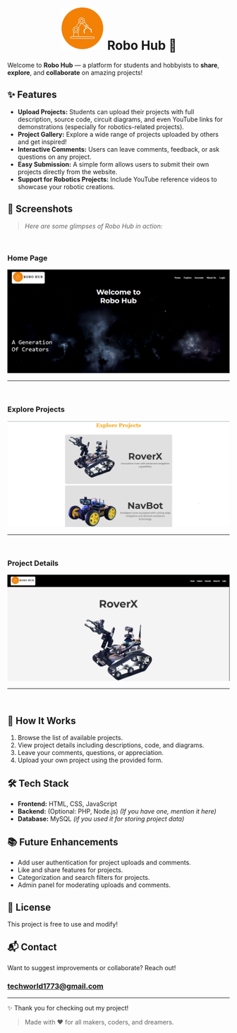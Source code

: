 <h1 align="center">
  <img src="images/Logo.png" width="100"/>
  Robo Hub 🚀
</h1>

Welcome to **Robo Hub** — a platform for students and hobbyists to **share**, **explore**, and **collaborate** on amazing projects!


## ✨ Features

- **Upload Projects:** Students can upload their projects with full description, source code, circuit diagrams, and even YouTube links for demonstrations (especially for robotics-related projects).
- **Project Gallery:** Explore a wide range of projects uploaded by others and get inspired!
- **Interactive Comments:** Users can leave comments, feedback, or ask questions on any project.
- **Easy Submission:** A simple form allows users to submit their own projects directly from the website.
- **Support for Robotics Projects:** Include YouTube reference videos to showcase your robotic creations.

## 📸 Screenshots

> _Here are some glimpses of Robo Hub in action:_
<br>

### Home Page
![Home Page](images/home.PNG)

---
<br>

### Explore Projects
![Explore Projects](images/explore.PNG)

---
<br>

### Project Details
![Project Details Page](images/explore2.PNG)

---
<br>

## 🚀 How It Works

1. Browse the list of available projects.
2. View project details including descriptions, code, and diagrams.
3. Leave your comments, questions, or appreciation.
4. Upload your own project using the provided form.

## 🛠️ Tech Stack

- **Frontend:** HTML, CSS, JavaScript
- **Backend:** (Optional: PHP, Node.js) *(If you have one, mention it here)*
- **Database:** MySQL *(if you used it for storing project data)*

## 📚 Future Enhancements

- Add user authentication for project uploads and comments.
- Like and share features for projects.
- Categorization and search filters for projects.
- Admin panel for moderating uploads and comments.

## 📄 License

This project is free to use and modify!

## 📬 Contact

Want to suggest improvements or collaborate? Reach out!
### techworld1773@gmail.com

---

✨ Thank you for checking out my project!
> Made with ❤️ for all makers, coders, and dreamers.
